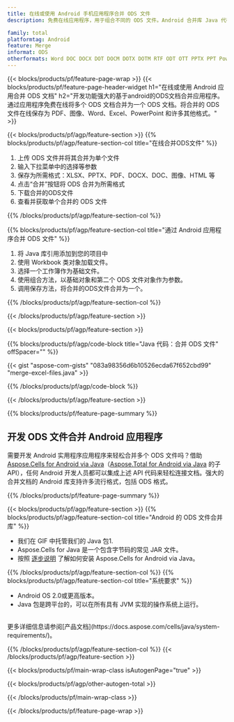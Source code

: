 ```yaml
---
title: 在线或使用 Android 手机应用程序合并 ODS 文件
description: 免费在线应用程序，用于组合不同的 ODS 文件。Android 合并库 Java 代码将 ODS 工作表合并到其他格式。

family: total
platformtag: Android
feature: Merge
informat: ODS
otherformats: Word DOC DOCX DOT DOCM DOTX DOTM RTF ODT OTT PPTX PPT Powerpoint PPS PPSX PPSM POTM ODP OTP POT PPTM POTX PDF Excel XLS XLSX ODS TSV XLSB XLSM XLT XLTM XLTX
---
```

{{< blocks/products/pf/feature-page-wrap >}}
{{< blocks/products/pf/feature-page-header-widget h1="在线或使用 Android 应用合并 ODS 文档" h2="开发功能强大的基于android的ODS文档合并应用程序。通过应用程序免费在线将多个 ODS 文档合并为一个 ODS 文档。将合并的 ODS 文件在线保存为 PDF、图像、Word、Excel、PowerPoint 和许多其他格式。" >}}


{{< blocks/products/pf/agp/feature-section >}}
{{% blocks/products/pf/agp/feature-section-col title="在线合并ODS文件" %}}

1. 上传 ODS 文件并将其合并为单个文件
1. 输入下拉菜单中的选择等参数
1. 保存为所需格式：XLSX、PPTX、PDF、DOCX、DOC、图像、HTML 等
1. 点击“合并”按钮将 ODS 合并为所需格式
1. 下载合并的ODS文件
1. 查看并获取单个合并的 ODS 文件

{{% /blocks/products/pf/agp/feature-section-col %}}

{{% blocks/products/pf/agp/feature-section-col title="通过 Android 应用程序合并 ODS 文件" %}}

1. 将 Java 库引用添加到您的项目中
1. 使用 Workbook 类对象加载文件。
1. 选择一个工作簿作为基础文件。
1. 使用组合方法，以基础对象和第二个 ODS 文件对象作为参数。
1. 调用保存方法，将合并的ODS文件合并为一个。

{{% /blocks/products/pf/agp/feature-section-col %}}

{{< /blocks/products/pf/agp/feature-section >}}

{{< blocks/products/pf/agp/feature-section >}}

{{% blocks/products/pf/agp/code-block title="Java 代码：合并 ODS 文件" offSpacer="" %}}

{{< gist "aspose-com-gists" "083a98356d6b10526ecda67f652cbd99" "merge-excel-files.java" >}}

{{% /blocks/products/pf/agp/code-block %}}

{{< /blocks/products/pf/agp/feature-section >}}

{{% blocks/products/pf/feature-page-summary %}}


<h2>开发 ODS 文件合并 Android 应用程序</h2>

需要开发 Android 实用程序应用程序来轻松合并多个 ODS 文件吗？借助 [Aspose.Cells for Android via Java](https://products.aspose.com/cells/zh/android-java/)（[Aspose.Total for Android via Java](https://products.aspose.com/total/zh/android-java/) 的子 API），任何 Android 开发人员都可以集成上述 API 代码来轻松连接文档。强大的合并文档的 Android 库支持许多流行格式，包括 ODS 格式。<br />

{{% /blocks/products/pf/feature-page-summary %}}

{{< blocks/products/pf/agp/feature-section >}}
{{% blocks/products/pf/agp/feature-section-col title="Android 的 ODS 文件合并库" %}}

- 我们在 GIF 中托管我们的 Java 包1. 
- Aspose.Cells for Java 是一个包含字节码的常见 JAR 文件。
- 按照 [逐步说明](https://docs.aspose.com/cells/java/installation/#install-aspose-cells-for-java-from-maven-repository) 了解如何安装 Aspose.Cells for Android via Java。

{{% /blocks/products/pf/agp/feature-section-col %}}
{{% blocks/products/pf/agp/feature-section-col title="系统要求" %}}

- Android OS 2.0或更高版本。
- Java 包是跨平台的，可以在所有具有 JVM 实现的操作系统上运行。

<br />
更多详细信息请参阅[产品文档](https://docs.aspose.com/cells/java/system-requirements/)。

{{% /blocks/products/pf/agp/feature-section-col %}}
{{< /blocks/products/pf/agp/feature-section >}}

{{< blocks/products/pf/main-wrap-class isAutogenPage="true" >}}


{{< blocks/products/pf/agp/other-autogen-total >}}

{{< /blocks/products/pf/main-wrap-class >}}

{{< /blocks/products/pf/feature-page-wrap >}}